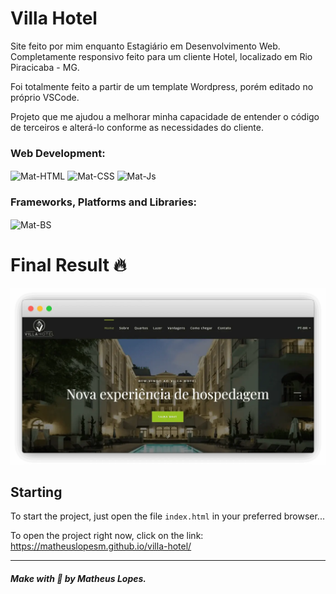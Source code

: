 # Villa Hotel

Site feito por mim enquanto Estagiário em Desenvolvimento Web. Completamente responsivo feito para um cliente Hotel, localizado em Rio Piracicaba - MG.

Foi totalmente feito a partir de um template Wordpress, porém editado no próprio VSCode. 

Projeto que me ajudou a melhorar minha capacidade de entender o código de terceiros e alterá-lo conforme as necessidades do cliente. 

<div style="display: inline_block">
    <h3>Web Development:</h3>
    <img align="center" alt="Mat-HTML" height="30" src="https://img.shields.io/badge/html5-%23E34F26.svg?style=for-the-badge&logo=html5&logoColor=white">
    <img align="center" alt="Mat-CSS" height="30" src="https://img.shields.io/badge/css3-%231572B6.svg?style=for-the-badge&logo=css3&logoColor=white">
    <img align="center" alt="Mat-Js" height="30" src="https://img.shields.io/badge/javascript-%23323330.svg?style=for-the-badge&logo=javascript&logoColor=%23F7DF1E">
    <h3>Frameworks, Platforms and Libraries:</h3>
    <img align="center" alt="Mat-BS" height="30" src="https://img.shields.io/badge/bootstrap-%23563D7C.svg?style=for-the-badge&logo=bootstrap&logoColor=white">
</div>

# Final Result 🔥 

<img src="assets/images/final.webp" alt="Web Version"/> 

## Starting 

To start the project, just open the file `index.html` in your preferred browser...

To open the project right now, click on the link: https://matheuslopesm.github.io/villa-hotel/

--- 

##### Make with 🧠 by Matheus Lopes.